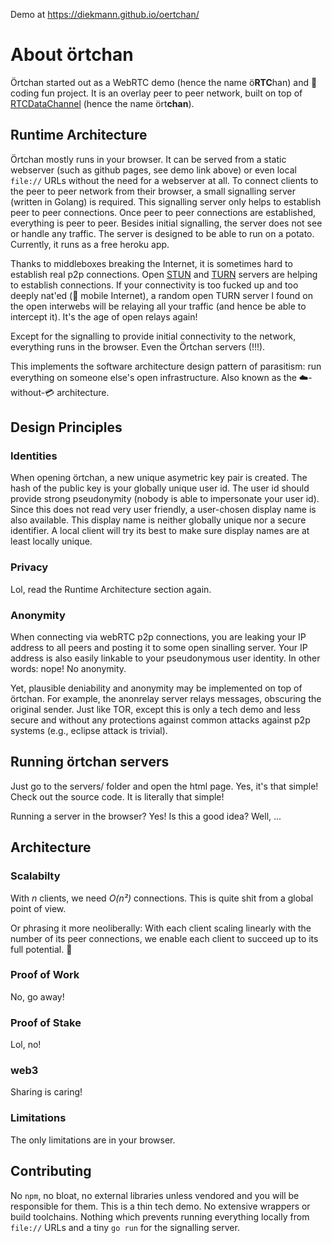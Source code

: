 Demo at https://diekmann.github.io/oertchan/

# About örtchan

Örtchan started out as a WebRTC demo (hence the name ö**RTC**han) and 💩coding fun project.
It is an overlay peer to peer network, built on top of [RTCDataChannel](https://developer.mozilla.org/en-US/docs/Web/API/RTCDataChannel) (hence the name ört**chan**).

## Runtime Architecture

Örtchan mostly runs in your browser. It can be served from a static webserver (such as github pages, see demo link above) or even local `file://` URLs without the need for a webserver at all.
To connect clients to the peer to peer network from their browser, a small signalling server (written in Golang) is required.
This signalling server only helps to establish peer to peer connections.
Once peer to peer connections are established, everything is peer to peer.
Besides initial signalling, the server does not see or handle any traffic.
The server is designed to be able to run on a potato.
Currently, it runs as a free heroku app.

Thanks to middleboxes breaking the Internet, it is sometimes hard to establish real p2p connections.
Open [STUN](https://en.wikipedia.org/wiki/STUN) and [TURN](https://en.wikipedia.org/wiki/Traversal_Using_Relays_around_NAT) servers are helping to establish connections.
If your connectivity is too fucked up and too deeply nat'ed (👋 mobile Internet), a random open TURN server I found on the open interwebs will be relaying all your traffic (and hence be able to intercept it).
It's the age of open relays again!

Except for the signalling to provide initial connectivity to the network, everything runs in the browser. Even the Örtchan servers (!!!).

This implements the software architecture design pattern of parasitism: run everything on someone else's open infrastructure. Also known as the ☁️-without-💳 architecture.


## Design Principles

### Identities

When opening örtchan, a new unique asymetric key pair is created.
The hash of the public key is your globally unique user id.
The user id should provide strong pseudonymity (nobody is able to impersonate your user id).
Since this does not read very user friendly, a user-chosen display name is also available.
This display name is neither globally unique nor a secure identifier.
A local client will try its best to make sure display names are at least locally unique.

### Privacy

Lol, read the Runtime Architecture section again.

### Anonymity

When connecting via webRTC p2p connections, you are leaking your IP address to all peers and posting it to some open sinalling server.
Your IP address is also easily linkable to your pseudonymous user identity.
In other words: nope! No anonymity.

Yet, plausible deniability and anonymity may be implemented on top of örtchan.
For example, the anonrelay server relays messages, obscuring the original sender.
Just like TOR, except this is only a tech demo and less secure and without any protections against common attacks against p2p systems (e.g., eclipse attack is trivial).

## Running örtchan servers

Just go to the servers/ folder and open the html page.
Yes, it's that simple!
Check out the source code.
It is literally that simple!

Running a server in the browser? Yes!
Is this a good idea? Well, ...

## Architecture

### Scalabilty

With *n* clients, we need *O(n²)* connections.
This is quite shit from a global point of view.

Or phrasing it more neoliberally: With each client scaling linearly with the number of its peer connections, we enable each client to succeed up to its full potential.
🤮

### Proof of Work

No, go away!

### Proof of Stake

Lol, no!

### web3

Sharing is caring!

### Limitations

The only limitations are in your browser.

## Contributing

No `npm`, no bloat, no external libraries unless vendored and you will be responsible for them.
This is a thin tech demo. No extensive wrappers or build toolchains. Nothing which prevents running everything locally from `file://` URLs and a tiny `go run` for the signalling server.